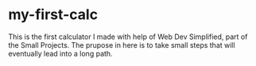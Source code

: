 # my-first-calc
This is the first calculator I made with help of Web Dev Simplified, part of the Small Projects. The prupose in here is to take small steps that will eventually lead into a long path.
